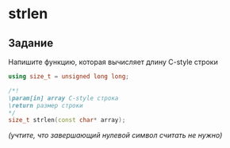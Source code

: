 # strlen

## Задание
Напишите функцию, которая вычисляет длину C-style строки

````c++
using size_t = unsigned long long;

/*!
\param[in] array C-style строка
\return размер строки
*/
size_t strlen(const char* array);
````

*(учтите, что завершающий нулевой символ считать не нужно)*